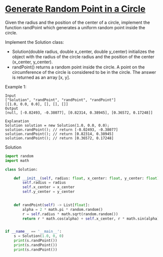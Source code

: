 # [Generate Random Point in a Circle](https://leetcode.com/problems/generate-random-point-in-a-circle/description/)

Given the radius and the position of the center of a circle, implement the function randPoint which generates a uniform 
random point inside the circle.

Implement the Solution class:

- Solution(double radius, double x_center, double y_center) initializes the object with the radius of the circle radius 
and the position of the center (x_center, y_center).
- randPoint() returns a random point inside the circle. A point on the circumference of the circle is considered to be in 
the circle. The answer is returned as an array [x, y].
  
Example 1:
```
Input
["Solution", "randPoint", "randPoint", "randPoint"]
[[1.0, 0.0, 0.0], [], [], []]
Output
[null, [-0.02493, -0.38077], [0.82314, 0.38945], [0.36572, 0.17248]]

Explanation
Solution solution = new Solution(1.0, 0.0, 0.0);
solution.randPoint(); // return [-0.02493, -0.38077]
solution.randPoint(); // return [0.82314, 0.38945]
solution.randPoint(); // return [0.36572, 0.17248]
```
Solution
```python
import random
import math

class Solution:

    def __init__(self, radius: float, x_center: float, y_center: float):
        self.radius = radius
        self.x_center = x_center
        self.y_center = y_center
        

    def randPoint(self) -> List[float]:
        alpha = 2 * math.pi * random.random()
        r = self.radius * math.sqrt(random.random())
        return r * math.cos(alpha) + self.x_center, r * math.sin(alpha) + self.y_center


if __name__ == '__main__':
    s = Solution(1.0, 0, 0)
    print(s.randPoint())
    print(s.randPoint())
    print(s.randPoint())
```